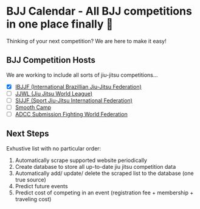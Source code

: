 # BJJ Calendar - All BJJ competitions in one place finally 🥋

Thinking of your next competition? We are here to make it easy!


## BJJ Competition Hosts 
We are working to include all sorts of jiu-jitsu competitions...
- [x] [IBJJF (International Brazillian Jiu-Jitsu Federation)](https://ibjjf.com/events/calendar)
- [ ] [JJWL (Jiu Jitsu World League)](https://www.jjworldleague.com/)
- [ ] [SIJJF (Sport Jiu-Jitsu International Federation)](https://sjjif.com/calendar)
- [ ] [Smooth Camp](https://smoothcomp.com/en/events/upcoming)
- [ ] [ADCC Submission Fighting World Federation](https://adcombat.com/)

## Next Steps
Exhustive list with no particular order:
1. Automatically scrape supported website periodically
2. Create database to store all up-to-date jiu jitsu competition data
3. Automatically add/ update/ delete the scraped list to the database (one true source)
4. Predict future events
5. Predict cost of competing in an event (registration fee + membership + traveling cost)